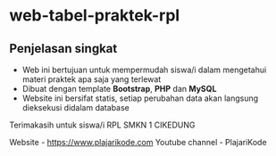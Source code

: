 # web-tabel-praktek-rpl

## Penjelasan singkat
- Web ini bertujuan untuk mempermudah siswa/i dalam mengetahui materi praktek apa saja yang terlewat
- Dibuat dengan template **Bootstrap**, **PHP** dan **MySQL**
- Website ini bersifat statis, setiap perubahan data akan langsung dieksekusi didalam database

Terimakasih untuk siswa/i RPL SMKN 1 CIKEDUNG

Website - https://www.plajarikode.com
Youtube channel - PlajariKode
